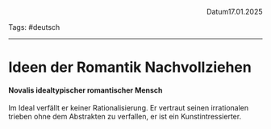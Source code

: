 <p align="right">Datum17.01.2025</p>

Tags: #deutsch 

---

# Ideen der Romantik Nachvollziehen

#### Novalis idealtypischer romantischer Mensch
Im Ideal verfällt er keiner Rationalisierung. Er vertraut seinen irrationalen trieben ohne dem Abstrakten zu verfallen, er ist ein Kunstintressierter.
